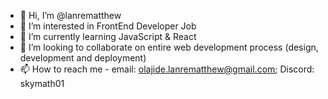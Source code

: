 - 👋 Hi, I’m @lanrematthew
- 👀 I’m interested in FrontEnd Developer Job
- 🌱 I’m currently learning JavaScript & React
- 💞️ I’m looking to collaborate on entire web development process (design, development and deployment)
- 📫 How to reach me - email: olajide.lanrematthew@gmail.com; Discord: skymath01

<!---
lanrematthew/lanrematthew is a ✨ special ✨ repository because its `README.md` (this file) appears on your GitHub profile.
You can click the Preview link to take a look at your changes.
--->
